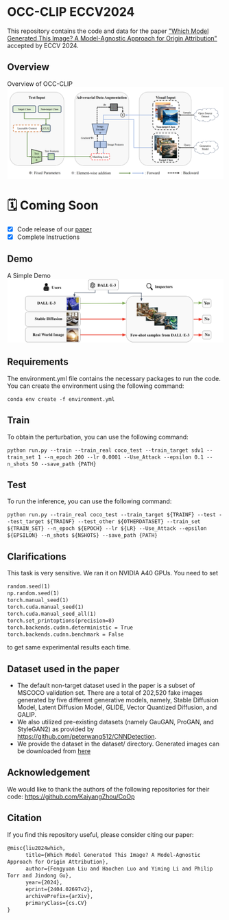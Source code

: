 # OCC-CLIP ECCV2024
This repository contains the code and data for the paper ["Which Model Generated This Image? A Model-Agnostic Approach for Origin Attribution"](https://arxiv.org/abs/2404.02697v2) accepted by ECCV 2024.
## Overview
Overview of OCC-CLIP
![OCC-CLIP Overview](Flowchat.png)

# 🗓 Coming Soon
- [x] Code release of our [paper](https://arxiv.org/abs/2404.02697v2)
- [x] Complete Instructions

## Demo
A Simple Demo
![Simple Demo](Teaser.png)

## Requirements
The environment.yml file contains the necessary packages to run the code. You can create the environment using the following command:
```
conda env create -f environment.yml
```

## Train
To obtain the perturbation, you can use the following command:
```
python run.py --train --train_real coco_test --train_target sdv1 --train_set 1 --n_epoch 200 --lr 0.0001 --Use_Attack --epsilon 0.1 --n_shots 50 --save_path {PATH}
```

## Test
To run the inference, you can use the following command:
```
python run.py --train_real coco_test --train_target ${TRAINF} --test --test_target ${TRAINF} --test_other ${OTHERDATASET} --train_set ${TRAIN_SET} --n_epoch ${EPOCH} --lr ${LR} --Use_Attack --epsilon ${EPSILON} --n_shots ${NSHOTS} --save_path {PATH}
```


## Clarifications
This task is very sensitive. We ran it on NVIDIA A40 GPUs.
You need to set 
```
random.seed(1)
np.random.seed(1)
torch.manual_seed(1)
torch.cuda.manual_seed(1)
torch.cuda.manual_seed_all(1)
torch.set_printoptions(precision=8)
torch.backends.cudnn.deterministic = True
torch.backends.cudnn.benchmark = False
```
to get same experimental results each time.

## Dataset used in the paper

- The default non-target dataset used in the paper is a subset of MSCOCO validation set. There are a total of 202,520 fake images generated by five different generative models, namely, Stable Diffusion Model, Latent Diffusion Model, GLIDE, Vector Quantized Diffusion, and GALIP.
- We also utilized pre-existing datasets (namely GauGAN, ProGAN, and StyleGAN2) as provided by https://github.com/peterwang512/CNNDetection.
- We provide the dataset in the dataset/ directory. Generated images can be downloaded from [here](https://drive.google.com/file/d/10uFtyVs7YewC-nqpHu9c57sqs4R_2Z20/view?usp=sharing)

## Acknowledgement
We would like to thank the authors of the following repositories for their code: https://github.com/KaiyangZhou/CoOp

## Citation
If you find this repository useful, please consider citing our paper:
```
@misc{liu2024which,
      title={Which Model Generated This Image? A Model-Agnostic Approach for Origin Attribution}, 
      author={Fengyuan Liu and Haochen Luo and Yiming Li and Philip Torr and Jindong Gu},
      year={2024},
      eprint={2404.02697v2},
      archivePrefix={arXiv},
      primaryClass={cs.CV}
}
```